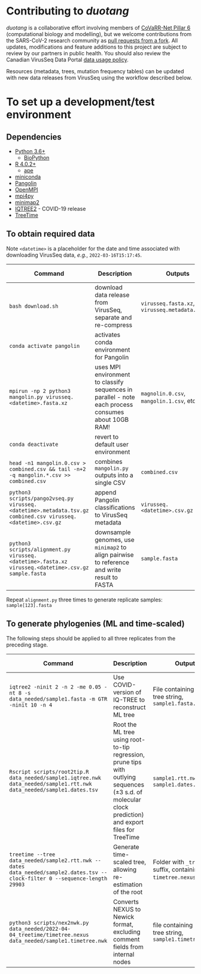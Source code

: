 # Contributing to *duotang*

*duotang* is a collaborative effort involving members of [CoVaRR-Net Pillar 6](https://covarrnet.ca/our-team/#pillar-6) (computational biology and modelling), but we welcome contributions from the SARS-CoV-2 research community as [pull requests from a fork](https://docs.github.com/en/pull-requests/collaborating-with-pull-requests/proposing-changes-to-your-work-with-pull-requests/creating-a-pull-request-from-a-fork).
All updates, modifications and feature additions to this project are subject to review by our partners in public health.
You should also review the Canadian VirusSeq Data Portal [data usage policy](https://virusseq-dataportal.ca/acknowledgements).

Resources (metadata, trees, mutation frequency tables) can be updated with new data releases from VirusSeq using the workflow described below.



# To set up a development/test environment

## Dependencies
* [Python 3.6+](https://www.python.org/downloads/)
  * [BioPython](https://biopython.org/)
* [R 4.0.2+](https://cran.r-project.org/)
  * [ape](https://cran.r-project.org/web/packages/ape/index.html)
* [miniconda](https://docs.conda.io/en/latest/miniconda.html)
* [Pangolin](https://github.com/cov-lineages/pangolin)
* [OpenMPI](https://www.open-mpi.org/)
* [mpi4py](https://mpi4py.readthedocs.io/en/stable/)
* [minimap2](https://github.com/lh3/minimap2)
* [IQTREE2](http://www.iqtree.org/) - COVID-19 release
* [TreeTime](https://github.com/neherlab/treetime)

## To obtain required data

Note `<datetime>` is a placeholder for the date and time associated with downloading VirusSeq data, *e.g.*, `2022-03-16T15:17:45`.

| Command | Description | Outputs | Expected time |
|---------|-------------|---------|---------------|
| `bash download.sh` | download data release from VirusSeq, separate and re-compress | `virusseq.fasta.xz`, `virusseq.metadata.tsv.gz` | 10 minutes |
| `conda activate pangolin` | activates conda environment for Pangolin | | fast |
| `mpirun -np 2 python3 mangolin.py virusseq.<datetime>.fasta.xz` | uses MPI environment to classify sequences in parallel - note each process consumes about 10GB RAM! | `magnolin.0.csv`, `mangolin.1.csv`, etc. | 1.5 hours |
| `conda deactivate` | revert to default user environment | | fast |
| `head -n1 mangolin.0.csv > combined.csv && tail -n+2 -q mangolin.*.csv >> combined.csv` | combines `mangolin.py` outputs into a single CSV | `combined.csv` | fast |
| `python3 scripts/pango2vseq.py virusseq.<datetime>.metadata.tsv.gz combined.csv virusseq.<datetime>.csv.gz` | append Pangolin classifications to VirusSeq metadata | `virusseq.<datetime>.csv.gz` | 10 seconds |
| `python3 scripts/alignment.py virusseq.<datetime>.fasta.xz virusseq.<datetime>.csv.gz sample.fasta` | downsample genomes, use `minimap2` to align pairwise to reference and write result to FASTA | `sample.fasta` | ~2 minutes |

Repeat `alignment.py` three times to generate replicate samples: `sample[123].fasta`

## To generate phylogenies (ML and time-scaled)

The following steps should be applied to all three replicates from the preceding stage.

| Command | Description | Outputs | Expected time |
|---------|-------------|---------|---------------|
| `iqtree2 -ninit 2 -n 2 -me 0.05 -nt 8 -s data_needed/sample1.fasta -m GTR -ninit 10 -n 4` | Use COVID-version of IQ-TREE to reconstruct ML tree | File containing Newick tree string, `sample1.fasta.treefile` | ~30 minutes each |
| `Rscript scripts/root2tip.R data_needed/sample1.iqtree.nwk data_needed/sample1.rtt.nwk data_needed/sample1.dates.tsv` | Root the ML tree using root-to-tip regression, prune tips with outlying sequences (±3 s.d. of molecular clock prediction) and export files for TreeTime | `sample1.rtt.nwk` and `sample1.dates.tsv` | ~20 minutes |
| `treetime --tree data_needed/sample2.rtt.nwk --dates data_needed/sample2.dates.tsv --clock-filter 0 --sequence-length 29903` | Generate time-scaled tree, allowing re-estimation of the root | Folder with `_treetime` suffix, containing `timetree.nexus` file | ~20 minutes |
| `python3 scripts/nex2nwk.py data_needed/2022-04-04_treetime/timetree.nexus data_needed/sample1.timetree.nwk` | Converts NEXUS to Newick format, excluding comment fields from internal nodes | file containing Newick tree string, `sample1.timetree.nwk` | ~5 minutes |
